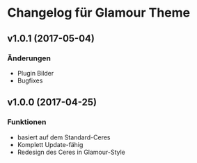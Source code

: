 # Changelog für Glamour Theme

## v1.0.1 (2017-05-04)

### Änderungen

- Plugin Bilder
- Bugfixes

## v1.0.0 (2017-04-25)

### Funktionen

- basiert auf dem Standard-Ceres
- Komplett Update-fähig
- Redesign des Ceres in Glamour-Style